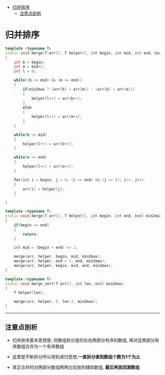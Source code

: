 - [归并排序](#归并排序)
  - [注意点剖析](#注意点剖析)

# 归并排序

```C++
template <typename T>
static void merge(T arr[], T helper[], int begin, int mid, int end, bool min2max)
{
    int b = begin;
    int m = mid+1;
    int l = 0;

    while((b <= mid) && (m <= end))
    {
        if(min2max ? (arr[b] < arr[m]) : (arr[b] > arr[m]))
        {
            helper[l++] = arr[b++];
        }
        else
        {
            helper[l++] = arr[m++];
        }
    }

    while(b <= mid)
    {
        helper[l++] = arr[b++];
    }

    while(m <= end)
    {
        helper[l++] = arr[m++];
    }

    for(int i = begin, j = 0; (i <= end) && (j <= l); i++, j++)
    {
        arr[i] = helper[j];
    }

}

template <typename T>
static void merge(T arr[], T helper[], int begin, int end, bool min2max)
{
    if(begin == end)
    {
        return;
    }

    int mid = (begin + end) >> 1;

    merge(arr, helper, begin, mid, min2max);
    merge(arr, helper, mid + 1, end, min2max);
    merge(arr, helper, begin, mid, end, min2max);
}

template <typename T>
static void merge_sort(T arr[], int len, bool min2max)
{
    T helper[len];

    merge(arr, helper, 0, len-1, min2max);
}
```

***

## 注意点剖析

* 归并排序基本思想是: 将数组拆分是的左右两部分有序的数组, 再对这两部分有序数组合并为一个有序数组

* 这里是不断拆分所以用到递归思想,**一直拆分直到数组个数为1个为止**

* 真正合并时对两部分数组两两比较放到辅助数组, **最后再放回源数组**